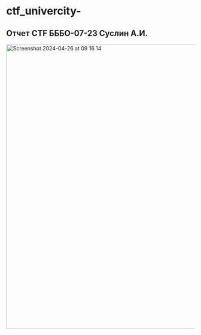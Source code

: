 # ctf_univercity-
## Отчет CTF БББО-07-23 Суслин А.И.
<img width="758" alt="Screenshot 2024-04-26 at 09 16 14" src="https://github.com/cvrseq/ctf_univercity-/assets/152638273/12209ef9-be76-44d9-8ca9-fc3a18301015">



